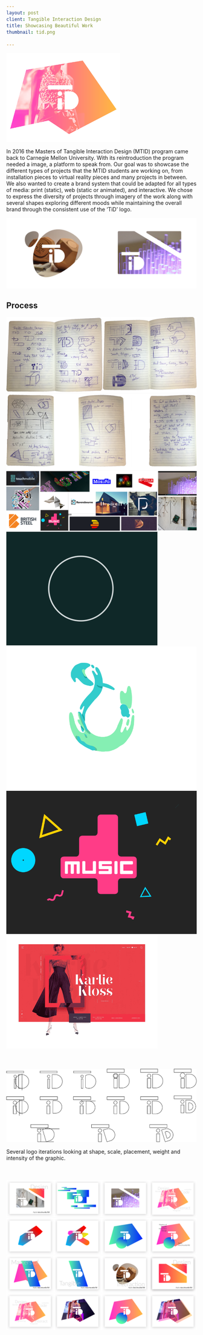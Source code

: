 ```yaml
---
layout: post
client: Tangible Interaction Design
title: Showcasing Beautiful Work
thumbnail: tid.png

---
```


<div class="image-container"><img src="../img/tid/logo.png" alt="Final Logo" class="image-center" style="width:60%"/></div>

In 2016 the Masters of Tangible Interaction Design (MTID) program came back to Carnegie Mellon University. With its reintroduction the program needed a image, a platform to speak from. Our goal was to showcase the different types of projects that the MTID students are working on, from installation pieces to virtual reality pieces and many projects in between. We also wanted to create a brand system that could be adapted for all types of media: print (static), web (static or animated), and interactive. We chose to express the diversity of projects through imagery of the work along with several shapes exploring different moods while maintaining the overall brand through the consistent use of the ‘TiD’ logo.

<div class="image-container"><img src="../img/tid/logo2.png" alt="Final Logo + Context"/></div>


## Process

<div class="image-container"><img src="../img/tid/sketches.png" alt="Branding Sketches"/></div>
<div class="image-container"><img src="../img/tid/sketches2.png" alt="Branding Sketches"/></div>
<div class="image-container"><img src="../img/tid/brandInspiration.png" alt="Branding Inspiration"/></div>

<div class="row" style="padding:0px; margin:0px;">
  <div class="image-container small-6 medium-3 column" style="padding:0px; margin:0px;"><img src="../img/tid/animate1.gif" alt="Animation Inspiration"/></div>
  <div class="image-container small-6 medium-3 column" style="padding:0px; margin:0px;"><img src="../img/tid/animate2.gif" alt="Animation Inspiration"/></div>
  <div class="image-container small-6 medium-3 column" style="padding:0px; margin:0px;"><img src="../img/tid/animate4.gif" alt="Animation Inspiration"/></div>
  <div class="image-container small-6 medium-3 column" style="padding:0px; margin:0px;"><img src="../img/tid/animate3.gif" alt="Animation Inspiration"/></div>
</div>
<div class="image-container" style="margin-top:50px;"><img src="../img/tid/logoIterations.svg" alt="Logo Iterations"/></div>

Several logo iterations looking at shape, scale, placement, weight and intensity of the graphic.

<div class="image-container" style="margin-top:50px;"><img src="../img/tid/posterIterations1.png" alt="Poster Iterations"/></div>
<div class="image-container"><img src="../img/tid/posterIterations2.png" alt="Poster Iterations"/></div>
<div class="image-container"><img src="../img/tid/posterIterations3.png" alt="Poster Iterations"/></div>
<div class="image-container"><img src="../img/tid/posterIterations4.png" alt="Poster Iterations"/></div>